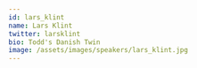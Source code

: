 ```yaml
---
id: lars_klint
name: Lars Klint
twitter: larsklint
bio: Todd's Danish Twin
image: /assets/images/speakers/lars_klint.jpg
---
```

